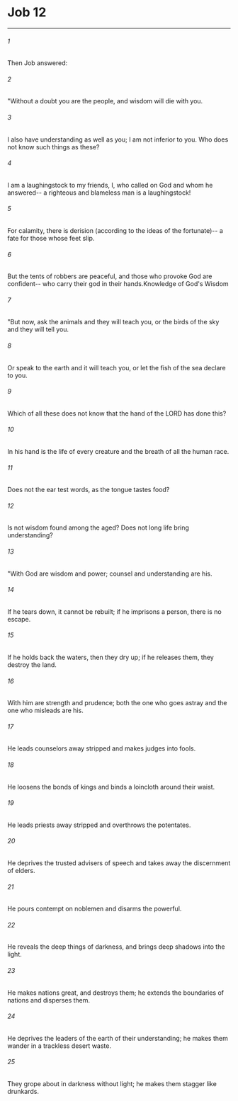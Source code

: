 # Job 12
***



###### 1 
Then Job answered: 

###### 2 
"Without a doubt you are the people, and wisdom will die with you. 

###### 3 
I also have understanding as well as you; I am not inferior to you. Who does not know such things as these? 

###### 4 
I am a laughingstock to my friends, I, who called on God and whom he answered-- a righteous and blameless man is a laughingstock! 

###### 5 
For calamity, there is derision (according to the ideas of the fortunate)-- a fate for those whose feet slip. 

###### 6 
But the tents of robbers are peaceful, and those who provoke God are confident-- who carry their god in their hands.Knowledge of God's Wisdom 

###### 7 
"But now, ask the animals and they will teach you, or the birds of the sky and they will tell you. 

###### 8 
Or speak to the earth and it will teach you, or let the fish of the sea declare to you. 

###### 9 
Which of all these does not know that the hand of the LORD has done this? 

###### 10 
In his hand is the life of every creature and the breath of all the human race. 

###### 11 
Does not the ear test words, as the tongue tastes food? 

###### 12 
Is not wisdom found among the aged? Does not long life bring understanding? 

###### 13 
"With God are wisdom and power; counsel and understanding are his. 

###### 14 
If he tears down, it cannot be rebuilt; if he imprisons a person, there is no escape. 

###### 15 
If he holds back the waters, then they dry up; if he releases them, they destroy the land. 

###### 16 
With him are strength and prudence; both the one who goes astray and the one who misleads are his. 

###### 17 
He leads counselors away stripped and makes judges into fools. 

###### 18 
He loosens the bonds of kings and binds a loincloth around their waist. 

###### 19 
He leads priests away stripped and overthrows the potentates. 

###### 20 
He deprives the trusted advisers of speech and takes away the discernment of elders. 

###### 21 
He pours contempt on noblemen and disarms the powerful. 

###### 22 
He reveals the deep things of darkness, and brings deep shadows into the light. 

###### 23 
He makes nations great, and destroys them; he extends the boundaries of nations and disperses them. 

###### 24 
He deprives the leaders of the earth of their understanding; he makes them wander in a trackless desert waste. 

###### 25 
They grope about in darkness without light; he makes them stagger like drunkards.
